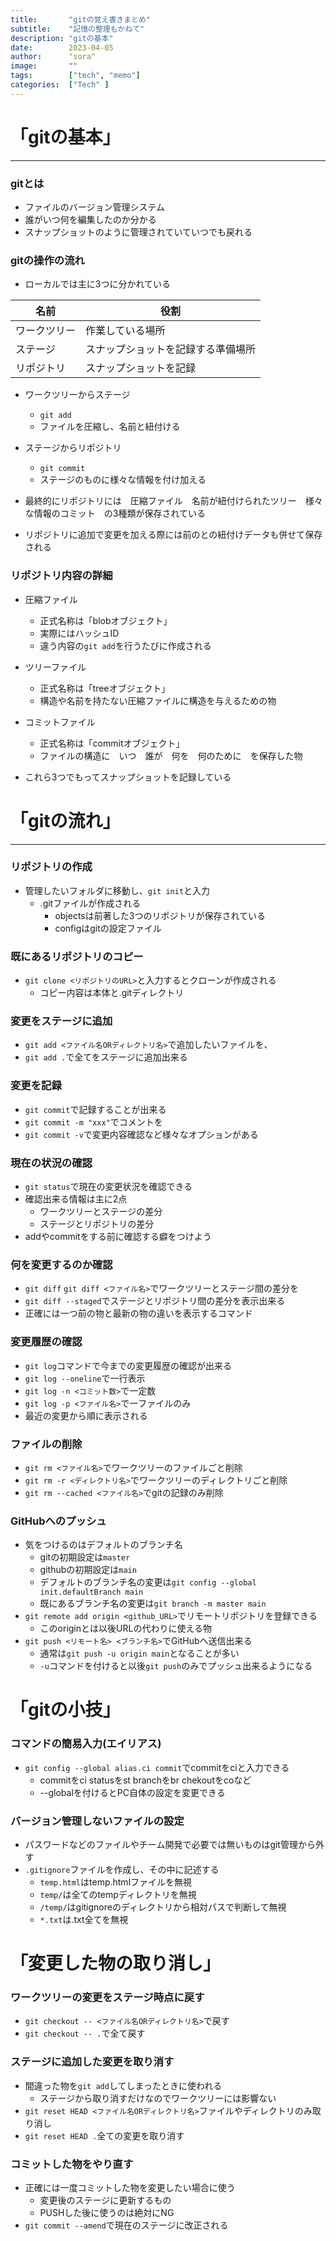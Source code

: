 ```yaml
---
title:       "gitの覚え書きまとめ"
subtitle:    "記憶の整理もかねて"
description: "gitの基本"
date:        2023-04-05
author:      "sora"
image:       ""
tags:        ["tech", "memo"]
categories:  ["Tech" ]
---
```



# 「gitの基本」
***
### gitとは

- ファイルのバージョン管理システム
- 誰がいつ何を編集したのか分かる
- スナップショットのように管理されていていつでも戻れる

### gitの操作の流れ
- ローカルでは主に3つに分かれている　

|名前|役割|
|---|---|
|ワークツリー|作業している場所|
|ステージ|スナップショットを記録する準備場所|
|リポジトリ|スナップショットを記録|

- ワークツリーからステージ
  - `git add`
  - ファイルを圧縮し、名前と紐付ける
- ステージからリポジトリ
  - `git commit`
  - ステージのものに様々な情報を付け加える

- 最終的にリポジトリには　圧縮ファイル　名前が紐付けられたツリー　様々な情報のコミット　の3種類が保存されている 
- リポジトリに追加で変更を加える際には前のとの紐付けデータも併せて保存される

### リポジトリ内容の詳細
- 圧縮ファイル
  - 正式名称は「blobオブジェクト」
  - 実際にはハッシュID
  - 違う内容の`git add`を行うたびに作成される

- ツリーファイル
  - 正式名称は「treeオブジェクト」
  - 構造や名前を持たない圧縮ファイルに構造を与えるための物

- コミットファイル
  - 正式名称は「commitオブジェクト」
  - ファイルの構造に　いつ　誰が　何を　何のために　を保存した物

- これら3つでもってスナップショットを記録している 



# 「gitの流れ」
***

### リポジトリの作成
- 管理したいフォルダに移動し、`git init`と入力
  - .gitファイルが作成される
    - objectsは前著した3つのリポジトリが保存されている
    - configはgitの設定ファイル

### 既にあるリポジトリのコピー
- `git clone <リポジトリのURL>`と入力するとクローンが作成される
  -  コピー内容は本体と.gitディレクトリ

### 変更をステージに追加
- `git add <ファイル名ORディレクトリ名>`で追加したいファイルを、
- `git add .`で全てをステージに追加出来る

### 変更を記録
- `git commit`で記録することが出来る
- `git commit -m "xxx"`でコメントを
- `git commit -v`で変更内容確認など様々なオプションがある

### 現在の状況の確認
- `git status`で現在の変更状況を確認できる
- 確認出来る情報は主に2点
  - ワークツリーとステージの差分
  - ステージとリポジトリの差分
- addやcommitをする前に確認する癖をつけよう

### 何を変更するのか確認
- `git diff` `git diff <ファイル名>`でワークツリーとステージ間の差分を
- `git diff --staged`でステージとリポジトリ間の差分を表示出来る
- 正確には一つ前の物と最新の物の違いを表示するコマンド

### 変更履歴の確認
- `git log`コマンドで今までの変更履歴の確認が出来る
- `git log --oneline`で一行表示
- `git log -n <コミット数>`で一定数
- `git log -p <ファイル名>`で一ファイルのみ
- 最近の変更から順に表示される

### ファイルの削除
- `git rm <ファイル名>`でワークツリーのファイルごと削除
- `git rm -r <ディレクトリ名>`でワークツリーのディレクトリごと削除
- `git rm --cached <ファイル名>`でgitの記録のみ削除

### GitHubへのプッシュ
- 気をつけるのはデフォルトのブランチ名
  - gitの初期設定は`master`
  - githubの初期設定は`main`
  - デフォルトのブランチ名の変更は`git config --global init.defaultBranch main`
  - 既にあるブランチ名の変更は`git branch -m master main`
-  `git remote add origin <github_URL>`でリモートリポジトリを登録できる  
   - このoriginとは以後URLの代わりに使える物
- `git push <リモート名> <ブランチ名>`でGitHubへ送信出来る
  - 通常は`git push -u origin main`となることが多い
  - `-u`コマンドを付けると以後`git push`のみでプッシュ出来るようになる


# 「gitの小技」

### コマンドの簡易入力(エイリアス)
- `git config --global alias.ci commit`でcommitをciと入力できる
  - commitをci statusをst branchをbr chekoutをcoなど
  - --globalを付けるとPC自体の設定を変更できる

### バージョン管理しないファイルの設定
- パスワードなどのファイルやチーム開発で必要では無いものはgit管理から外す
- `.gitignore`ファイルを作成し、その中に記述する
  - `temp.html`はtemp.htmlファイルを無視
  - `temp/`は全てのtempディレクトリを無視
  - `/temp/`はgitignoreのディレクトリから相対パスで判断して無視
  - `*.txt`は.txt全てを無視

# 「変更した物の取り消し」

### ワークツリーの変更をステージ時点に戻す
- `git checkout -- <ファイル名ORディレクトリ名>`で戻す
- `git checkout -- .`で全て戻す

### ステージに追加した変更を取り消す
- 間違った物を`git add`してしまったときに使われる
  - ステージから取り消すだけなのでワークツリーには影響ない
- `git reset HEAD <ファイル名ORディレクトリ名>`ファイルやディレクトリのみ取り消し
- `git reset HEAD .`全ての変更を取り消す

### コミットした物をやり直す
- 正確には一度コミットした物を変更したい場合に使う
  - 変更後のステージに更新するもの
  - PUSHした後に使うのは絶対にNG
- `git commit --amend`で現在のステージに改正される
